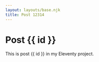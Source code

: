 ```yaml
---
layout: layouts/base.njk
title: Post 12314
---
```


# Post {{ id }}

This is post {{ id }} in my Eleventy project.
